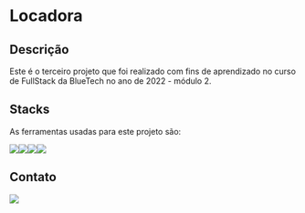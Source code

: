 # Locadora 

## Descrição
Este é o terceiro projeto que foi realizado com fins de aprendizado no curso de FullStack da BlueTech no ano de 2022  - módulo 2.

## Stacks
As ferramentas usadas para este projeto são:

<div style="display: flex">
    <img src="https://img.icons8.com/color/96/000000/javascript--v1.png"/>
    <img src="https://img.icons8.com/ios-filled/100/000000/css3.png"/>
    <img src="https://img.icons8.com/color/144/000000/html-5--v2.png"/>
    <img src="https://img.icons8.com/color/144/000000/nodejs.png"/>
</div>

## Contato

<a href="https://www.linkedin.com/in/charles-suzart-851a9271/" target="_blank"> 
    <img src="https://img.icons8.com/cute-clipart/128/000000/linkedin.png"/>
</a>

